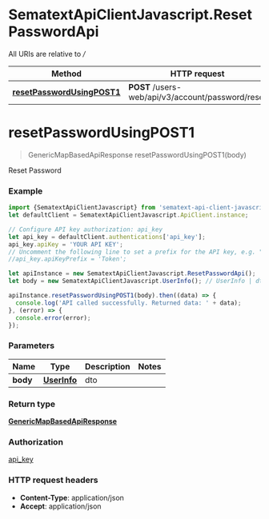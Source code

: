 # SematextApiClientJavascript.ResetPasswordApi

All URIs are relative to */*

| Method                                                                     | HTTP request                                      | Description    |
| -------------------------------------------------------------------------- | ------------------------------------------------- | -------------- |
| [**resetPasswordUsingPOST1**](ResetPasswordApi.md#resetPasswordUsingPOST1) | **POST** /users-web/api/v3/account/password/reset | Reset Password |

<a name="resetPasswordUsingPOST1"></a>

# **resetPasswordUsingPOST1**

> GenericMapBasedApiResponse resetPasswordUsingPOST1(body)

Reset Password

### Example

```javascript
import {SematextApiClientJavascript} from 'sematext-api-client-javascript';
let defaultClient = SematextApiClientJavascript.ApiClient.instance;

// Configure API key authorization: api_key
let api_key = defaultClient.authentications['api_key'];
api_key.apiKey = 'YOUR API KEY';
// Uncomment the following line to set a prefix for the API key, e.g. "Token" (defaults to null)
//api_key.apiKeyPrefix = 'Token';

let apiInstance = new SematextApiClientJavascript.ResetPasswordApi();
let body = new SematextApiClientJavascript.UserInfo(); // UserInfo | dto

apiInstance.resetPasswordUsingPOST1(body).then((data) => {
  console.log('API called successfully. Returned data: ' + data);
}, (error) => {
  console.error(error);
});

```

### Parameters

| Name     | Type                        | Description | Notes |
| -------- | --------------------------- | ----------- | ----- |
| **body** | [**UserInfo**](UserInfo.md) | dto         |

### Return type

[**GenericMapBasedApiResponse**](GenericMapBasedApiResponse.md)

### Authorization

[api_key](../README.md#api_key)

### HTTP request headers

- **Content-Type**: application/json
- **Accept**: application/json
